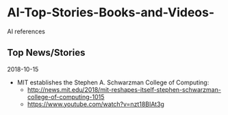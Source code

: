 # AI-Top-Stories-Books-and-Videos-
AI references

## Top News/Stories
2018-10-15
- MIT establishes the Stephen A. Schwarzman College of Computing: 
  - http://news.mit.edu/2018/mit-reshapes-itself-stephen-schwarzman-college-of-computing-1015
  - https://www.youtube.com/watch?v=nzt18BIAt3g


